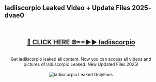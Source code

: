 <h2>ladiiscorpio Leaked Video + Update Files 2025- dvae0</h2>
<br>
<div align="center">
<h2><a href="https://libra.edu.pl?ladiiscorpio" rel="nofollow">🔴 CLICK HERE 🌐==►► ladiiscorpio</a></h2>
<br>
Get ladiiscorpio leaked all content. Now you can access all videos and pictures of ladiiscorpio Leaked. New Updated Files 2025!
<br>
<br>
<a href="https://libra.edu.pl?ladiiscorpio" rel="nofollow" data-target="animated-image.originalLink"><img src="https://i.ibb.co.com/WyWwxjT/player-gif2.gif" alt="ladiiscorpio Leaked OnlyFans" style="max-width: 100%; display: inline-block;" data-target="animated-image.originalImage"></a>
</div>
<br>